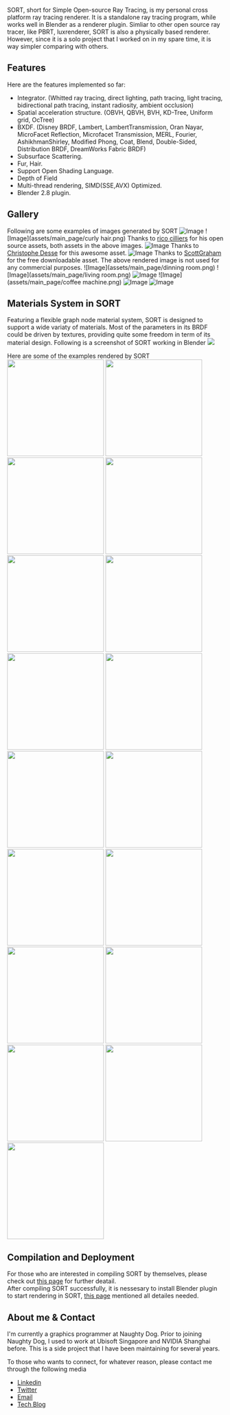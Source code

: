 SORT, short for Simple Open-source Ray Tracing, is my personal cross platform ray tracing renderer. It is a standalone ray tracing program, while works well in Blender as a renderer plugin. Simliar to other open source ray tracer, like PBRT, luxrenderer, SORT is also a physically based renderer. However, since it is a solo project that I worked on in my spare time, it is way simpler comparing with others.  

## Features

Here are the features implemented so far:
  - Integrator. (Whitted ray tracing, direct lighting, path tracing, light tracing, bidirectional path tracing, instant radiosity, ambient occlusion)
  - Spatial acceleration structure. (OBVH, QBVH, BVH, KD-Tree, Uniform grid, OcTree)
  - BXDF. (Disney BRDF, Lambert, LambertTransmission, Oran Nayar, MicroFacet Reflection, Microfacet Transmission, MERL, Fourier, AshikhmanShirley, Modified Phong, Coat, Blend, Double-Sided, Distribution BRDF, DreamWorks Fabric BRDF)
  - Subsurface Scattering.
  - Fur, Hair.
  - Support Open Shading Language.
  - Depth of Field
  - Multi-thread rendering, SIMD(SSE,AVX) Optimized.
  - Blender 2.8 plugin.

## Gallery
Following are some examples of images generated by SORT
![Image](assets/main_page/human.png)
![Image](assets/main_page/curly hair.png)
Thanks to [rico cilliers](https://www.artstation.com/ricocilliers) for his open source assets, both assets in the above images.
![Image](assets/main_page/car.png)
Thanks to [Christophe Desse](https://www.artstation.com/christophe-desse) for this awesome asset.
![Image](assets/main_page/stormtrooper.png)
Thanks to [ScottGraham](https://www.blendswap.com/blend/13953) for the free downloadable asset. The above rendered image is not used for any commercial purposes.
![Image](assets/main_page/dinning room.png)
![Image](assets/main_page/living room.png)
![Image](assets/main_page/table.png)
![Image](assets/main_page/coffee machine.png)
![Image](assets/main_page/sss_dragon.png)
![Image](assets/main_page/cups.png)

## Materials System in SORT
Featuring a flexible graph node material system, SORT is designed to support a wide variaty of materials. Most of the parameters in its BRDF could be driven by textures, providing quite some freedom in term of its material design. Following is a screenshot of SORT working in Blender
![](assets/main_page/material_system.png)

Here are some of the examples rendered by SORT  
<img src="assets/main_page/mat_matte.png" width="225" height="225" />
<img src="assets/main_page/mat_sss.png" width="225" height="225" />
<img src="assets/main_page/mat_glass.png" width="225" height="225" />
<img src="assets/main_page/mat_mirror.png" width="225" height="225" />
<img src="assets/main_page/mat_coated.png" width="225" height="225" />
<img src="assets/main_page/mat_plastic.png" width="225" height="225" />
<img src="assets/main_page/mat_rough_glass.png" width="225" height="225" />
<img src="assets/main_page/mat_anisotropic.png" width="225" height="225" />
<img src="assets/main_page/mat_bumpped_metal.png" width="225" height="225" />
<img src="assets/main_page/mat_bumpped_metal2.png" width="225" height="225" />
<img src="assets/main_page/mat_cloth.png" width="225" height="225" />
<img src="assets/main_page/mat_blended.png" width="225" height="225" />
<img src="assets/main_page/mat_coated2.png" width="225" height="225" />
<img src="assets/main_page/mat_plastic2.png" width="225" height="225" />
<img src="assets/main_page/mat_coated3.png" width="225" height="225" />
<img src="assets/main_page/mat_velvet.png" width="225" height="225" />
<img src="assets/main_page/mat_dwa_fabric.png" width="225" height="225" />

## Compilation and Deployment
For those who are interested in compiling SORT by themselves, please check out [this page](/compilation.md) for further deatail.  
After compiling SORT successfully, it is nessesary to install Blender plugin to start rendering in SORT, [this page](/deployment.md) mentioned all detailes needed.

## About me & Contact
I'm currently a graphics programmer at Naughty Dog. Prior to joining Naughty Dog, I used to work at Ubisoft Singapore and NVIDIA Shanghai before.
This is a side project that I have been maintaining for several years.

To those who wants to connect, for whatever reason, please contact me through the following media
* [Linkedin](https://www.linkedin.com/in/caojiayin/)
* [Twitter](https://twitter.com/Jiayin_Cao)
* [Email](mailto:caojiayin1985@gmail.com)
* [Tech Blog](https://agraphicsguy.wordpress.com/)
